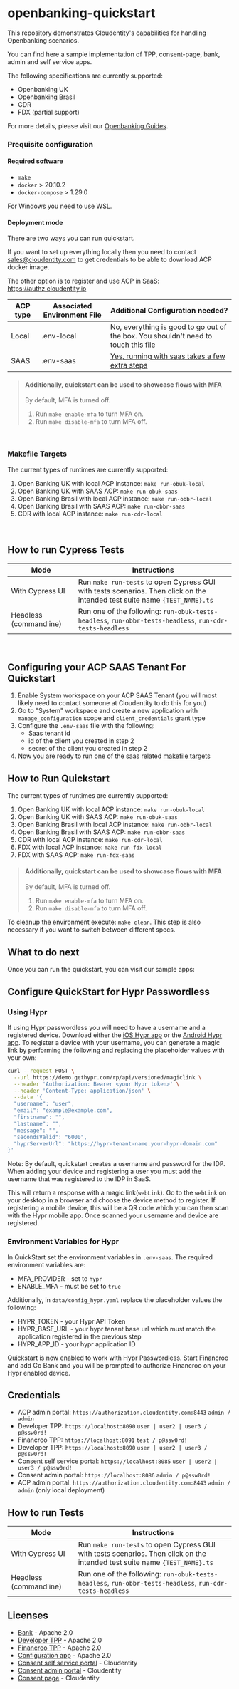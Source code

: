 # openbanking-quickstart

This repository demonstrates Cloudentity's capabilities for handling Openbanking scenarios.

You can find here a sample implementation of TPP, consent-page, bank, admin and self service apps.

The following specifications are currently supported:

* Openbanking UK
* Openbanking Brasil
* CDR
* FDX (partial support)

For more details, please visit our [Openbanking Guides](https://docs.authorization.cloudentity.com/guides/ob_guides/).

### Prequisite configuration

#### Required software

- `make`
- `docker` > 20.10.2
- `docker-compose` > 1.29.0

For Windows you need to use WSL.

#### Deployment mode

There are two ways you can run quickstart.

If you want to set up everything locally then you need to contact sales@cloudentity.com to get credentials to be able to download ACP docker image.

The other option is to register and use ACP in SaaS: https://authz.cloudentity.io

| ACP type      | Associated Environment File | Additional Configuration needed?
| ----------- | ----------- | --------|
| Local      | .env-local   | No, everything is good to go out of the box. You shouldn't need to touch this file|
| SAAS   | .env-saas        | <a href="#saas-configuration-instructions">Yes, running with saas takes a few extra steps</a>|

> #### Additionally, quickstart can be used to showcase flows with MFA
> By default, MFA is turned off.
> 1. Run `make enable-mfa` to turn MFA on.
> 2. Run `make disable-mfa` to turn MFA off.

<br/>
<h3 id="makefile-targets"> Makefile Targets</h3>

The current types of runtimes are currently supported:
1. Open Banking UK with local ACP instance: `make run-obuk-local`
2. Open Banking UK with SAAS ACP: `make run-obuk-saas`
3. Open Banking Brasil with local ACP instance: `make run-obbr-local`
4. Open Banking Brasil with SAAS ACP: `make run-obbr-saas`
5. CDR with local ACP instance: `make run-cdr-local`

<br/>

## How to run Cypress Tests
| Mode      | Instructions |
| ----------- | ----------- |
| With Cypress UI      | Run `make run-tests` to open Cypress GUI with tests scenarios. Then click on the intended test suite name `{TEST_NAME}.ts`    |
| Headless (commandline)   | Run one of the following: `run-obuk-tests-headless`, `run-obbr-tests-headless`, `run-cdr-tests-headless`        |

<br/>

<h2 id="saas-configuration-instructions">Configuring your ACP SAAS Tenant For Quickstart</h3>

1. Enable System workspace on your ACP SAAS Tenant (you will most likely need to contact someone at Cloudentity to do this for you)
2. Go to "System" workspace and create a new application with `manage_configuration` scope and `client_credentials` grant type
3. Configure the `.env-saas` file with the following:
    * Saas tenant id
    * id of the client you created in step 2
    * secret of the client you created in step 2
4. Now you are ready to run one of the saas related <a href="#makefile-targets"> makefile targets</a>

## How to Run Quickstart

The current types of runtimes are currently supported:

1. Open Banking UK with local ACP instance: `make run-obuk-local`
2. Open Banking UK with SAAS ACP: `make run-obuk-saas`
3. Open Banking Brasil with local ACP instance: `make run-obbr-local`
4. Open Banking Brasil with SAAS ACP: `make run-obbr-saas`
5. CDR with local ACP instance: `make run-cdr-local`
6. FDX with local ACP instance: `make run-fdx-local`
7. FDX with SAAS ACP: `make run-fdx-saas`

> #### Additionally, quickstart can be used to showcase flows with MFA
> By default, MFA is turned off.
> 1. Run `make enable-mfa` to turn MFA on.
> 2. Run `make disable-mfa` to turn MFA off.

To cleanup the environment execute: `make clean`.
This step is also necessary if you want to switch between different specs.

## What to do next

Once you can run the quickstart, you can visit our sample apps:

<h2>Configure QuickStart for Hypr Passwordless</h2>

### Using Hypr

If using Hypr passwordless you will need to have a username and a registered device. Download either the [iOS Hypr app](https://apps.apple.com/us/app/hypr/id1343368858) or the [Android Hypr app](https://play.google.com/store/apps/details?id=com.hypr.one&hl=en_US&gl=US). To register a device with your username, you can generate a magic link by performing the following and replacing the placeholder values with your own:

```bash
curl --request POST \
  --url https://demo.gethypr.com/rp/api/versioned/magiclink \
  --header 'Authorization: Bearer <your Hypr token>' \
  --header 'Content-Type: application/json' \
  --data '{
  "username": "user",
  "email": "example@example.com",
  "firstname": "",
  "lastname": "",
  "message": "",
  "secondsValid": "6000",
  "hyprServerUrl": "https://hypr-tenant-name.your-hypr-domain.com"
}'
```

Note: By default, quickstart creates a username and password for the IDP. When adding your device and registering a user you must add the username that was registered to the IDP in SaaS.

This will return a response with a magic link(`webLink`). Go to the `webLink` on your desktop in a browser and choose the device method to register. If registering a mobile device, this will be a QR code which you can then scan with the Hypr mobile app. Once scanned your username and device are registered.

### Environment Variables for Hypr
In QuickStart set the environment variables in `.env-saas`. The required environment variables are:
- MFA_PROVIDER - set to `hypr`
- ENABLE_MFA - must be set to `true`

Additionally, in `data/config_hypr.yaml` replace the placeholder values the following:
- HYPR_TOKEN - your Hypr API Token
- HYPR_BASE_URL - your hypr tenant base url which must match the application registered in the previous step
- HYPR_APP_ID - your hypr application ID

Quickstart is now enabled to work with Hypr Passwordless. Start Financroo and add Go Bank and you will be prompted to authorize Financroo on your Hypr enabled device.
## Credentials
- ACP admin portal: `https://authorization.cloudentity.com:8443` `admin / admin`
- Developer TPP: `https://localhost:8090` `user | user2 | user3 / p@ssw0rd!`
- Financroo TPP: `https://localhost:8091` `test / p@ssw0rd!`
- Developer TPP: `https://localhost:8090` `user | user2 | user3 / p@ssw0rd!`
- Consent self service portal: `https://localhost:8085` `user | user2 | user3 / p@ssw0rd!`
- Consent admin portal: `https://localhost:8086` `admin / p@ssw0rd!`
- ACP admin portal: `https://authorization.cloudentity.com:8443` `admin / admin` (only local deployment)

## How to run Tests
| Mode      | Instructions |
| ----------- | ----------- |
| With Cypress UI      | Run `make run-tests` to open Cypress GUI with tests scenarios. Then click on the intended test suite name `{TEST_NAME}.ts`    |
| Headless (commandline)   | Run one of the following: `run-obuk-tests-headless`, `run-obbr-tests-headless`, `run-cdr-tests-headless`        |

## Licenses
- [Bank](apps/bank/LICENSE) - Apache 2.0
- [Developer TPP](apps/developer-tpp/LICENSE) - Apache 2.0
- [Financroo TPP](apps/financroo-tpp/LICENSE) - Apache 2.0
- [Configuration app](apps/configuration/LICENSE) - Apache 2.0
- [Consent self service portal](consent/self-service-portal/LICENSE) - Cloudentity
- [Consent admin portal](consent/admin-portal/LICENSE) - Cloudentity
- [Consent page](consent/consent-page/LICENSE) - Cloudentity
